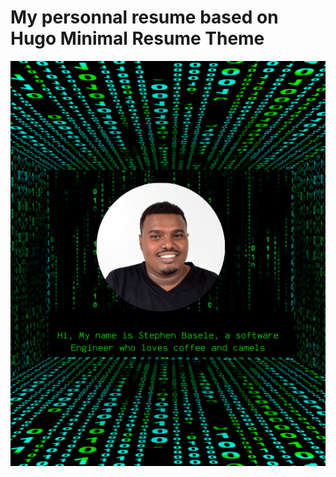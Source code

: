 # My personnal resume based on Hugo Minimal Resume Theme

[![Screenshot](./preview.png)](https://wowchemy.com/hugo-themes/)

